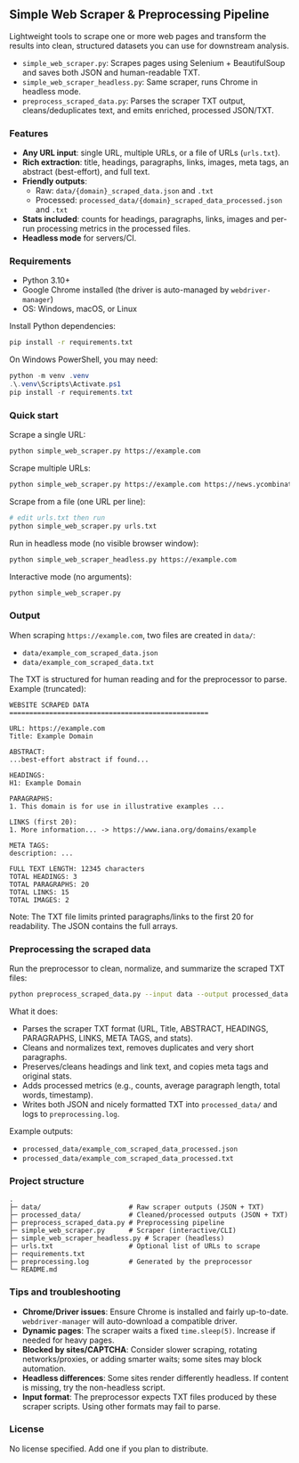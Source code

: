 ## Simple Web Scraper & Preprocessing Pipeline

Lightweight tools to scrape one or more web pages and transform the results into clean, structured datasets you can use for downstream analysis.

- `simple_web_scraper.py`: Scrapes pages using Selenium + BeautifulSoup and saves both JSON and human-readable TXT.
- `simple_web_scraper_headless.py`: Same scraper, runs Chrome in headless mode.
- `preprocess_scraped_data.py`: Parses the scraper TXT output, cleans/deduplicates text, and emits enriched, processed JSON/TXT.

### Features
- **Any URL input**: single URL, multiple URLs, or a file of URLs (`urls.txt`).
- **Rich extraction**: title, headings, paragraphs, links, images, meta tags, an abstract (best-effort), and full text.
- **Friendly outputs**:
  - Raw: `data/{domain}_scraped_data.json` and `.txt`
  - Processed: `processed_data/{domain}_scraped_data_processed.json` and `.txt`
- **Stats included**: counts for headings, paragraphs, links, images and per-run processing metrics in the processed files.
- **Headless mode** for servers/CI.

### Requirements
- Python 3.10+
- Google Chrome installed (the driver is auto-managed by `webdriver-manager`)
- OS: Windows, macOS, or Linux

Install Python dependencies:

```bash
pip install -r requirements.txt
```

On Windows PowerShell, you may need:

```powershell
python -m venv .venv
.\.venv\Scripts\Activate.ps1
pip install -r requirements.txt
```

### Quick start
Scrape a single URL:

```bash
python simple_web_scraper.py https://example.com
```

Scrape multiple URLs:

```bash
python simple_web_scraper.py https://example.com https://news.ycombinator.com
```

Scrape from a file (one URL per line):

```bash
# edit urls.txt then run
python simple_web_scraper.py urls.txt
```

Run in headless mode (no visible browser window):

```bash
python simple_web_scraper_headless.py https://example.com
```

Interactive mode (no arguments):

```bash
python simple_web_scraper.py
```

### Output
When scraping `https://example.com`, two files are created in `data/`:

- `data/example_com_scraped_data.json`
- `data/example_com_scraped_data.txt`

The TXT is structured for human reading and for the preprocessor to parse. Example (truncated):

```text
WEBSITE SCRAPED DATA
==================================================

URL: https://example.com
Title: Example Domain

ABSTRACT:
...best-effort abstract if found...

HEADINGS:
H1: Example Domain

PARAGRAPHS:
1. This domain is for use in illustrative examples ...

LINKS (first 20):
1. More information... -> https://www.iana.org/domains/example

META TAGS:
description: ...

FULL TEXT LENGTH: 12345 characters
TOTAL HEADINGS: 3
TOTAL PARAGRAPHS: 20
TOTAL LINKS: 15
TOTAL IMAGES: 2
```

Note: The TXT file limits printed paragraphs/links to the first 20 for readability. The JSON contains the full arrays.

### Preprocessing the scraped data
Run the preprocessor to clean, normalize, and summarize the scraped TXT files:

```bash
python preprocess_scraped_data.py --input data --output processed_data
```

What it does:
- Parses the scraper TXT format (URL, Title, ABSTRACT, HEADINGS, PARAGRAPHS, LINKS, META TAGS, and stats).
- Cleans and normalizes text, removes duplicates and very short paragraphs.
- Preserves/cleans headings and link text, and copies meta tags and original stats.
- Adds processed metrics (e.g., counts, average paragraph length, total words, timestamp).
- Writes both JSON and nicely formatted TXT into `processed_data/` and logs to `preprocessing.log`.

Example outputs:
- `processed_data/example_com_scraped_data_processed.json`
- `processed_data/example_com_scraped_data_processed.txt`

### Project structure
```text
.
├─ data/                      # Raw scraper outputs (JSON + TXT)
├─ processed_data/            # Cleaned/processed outputs (JSON + TXT)
├─ preprocess_scraped_data.py # Preprocessing pipeline
├─ simple_web_scraper.py      # Scraper (interactive/CLI)
├─ simple_web_scraper_headless.py # Scraper (headless)
├─ urls.txt                   # Optional list of URLs to scrape
├─ requirements.txt
├─ preprocessing.log          # Generated by the preprocessor
└─ README.md
```

### Tips and troubleshooting
- **Chrome/Driver issues**: Ensure Chrome is installed and fairly up-to-date. `webdriver-manager` will auto-download a compatible driver.
- **Dynamic pages**: The scraper waits a fixed `time.sleep(5)`. Increase if needed for heavy pages.
- **Blocked by sites/CAPTCHA**: Consider slower scraping, rotating networks/proxies, or adding smarter waits; some sites may block automation.
- **Headless differences**: Some sites render differently headless. If content is missing, try the non-headless script.
- **Input format**: The preprocessor expects TXT files produced by these scraper scripts. Using other formats may fail to parse.

### License
No license specified. Add one if you plan to distribute.

 